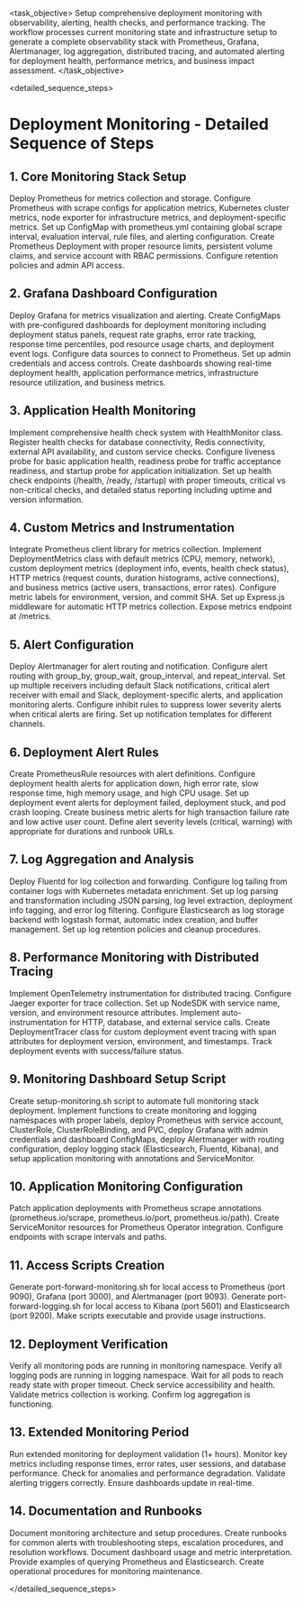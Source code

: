 <task name="Deployment Monitoring and Observability">

<task_objective>
Setup comprehensive deployment monitoring with observability, alerting, health checks, and performance tracking. The workflow processes current monitoring state and infrastructure setup to generate a complete observability stack with Prometheus, Grafana, Alertmanager, log aggregation, distributed tracing, and automated alerting for deployment health, performance metrics, and business impact assessment.
</task_objective>

<detailed_sequence_steps>
# Deployment Monitoring - Detailed Sequence of Steps

## 1. Core Monitoring Stack Setup

Deploy Prometheus for metrics collection and storage. Configure Prometheus with scrape configs for application metrics, Kubernetes cluster metrics, node exporter for infrastructure metrics, and deployment-specific metrics. Set up ConfigMap with prometheus.yml containing global scrape interval, evaluation interval, rule files, and alerting configuration. Create Prometheus Deployment with proper resource limits, persistent volume claims, and service account with RBAC permissions. Configure retention policies and admin API access.

## 2. Grafana Dashboard Configuration

Deploy Grafana for metrics visualization and alerting. Create ConfigMaps with pre-configured dashboards for deployment monitoring including deployment status panels, request rate graphs, error rate tracking, response time percentiles, pod resource usage charts, and deployment event logs. Configure data sources to connect to Prometheus. Set up admin credentials and access controls. Create dashboards showing real-time deployment health, application performance metrics, infrastructure resource utilization, and business metrics.

## 3. Application Health Monitoring

Implement comprehensive health check system with HealthMonitor class. Register health checks for database connectivity, Redis connectivity, external API availability, and custom service checks. Configure liveness probe for basic application health, readiness probe for traffic acceptance readiness, and startup probe for application initialization. Set up health check endpoints (/health, /ready, /startup) with proper timeouts, critical vs non-critical checks, and detailed status reporting including uptime and version information.

## 4. Custom Metrics and Instrumentation

Integrate Prometheus client library for metrics collection. Implement DeploymentMetrics class with default metrics (CPU, memory, network), custom deployment metrics (deployment info, events, health check status), HTTP metrics (request counts, duration histograms, active connections), and business metrics (active users, transactions, error rates). Configure metric labels for environment, version, and commit SHA. Set up Express.js middleware for automatic HTTP metrics collection. Expose metrics endpoint at /metrics.

## 5. Alert Configuration

Deploy Alertmanager for alert routing and notification. Configure alert routing with group_by, group_wait, group_interval, and repeat_interval. Set up multiple receivers including default Slack notifications, critical alert receiver with email and Slack, deployment-specific alerts, and application monitoring alerts. Configure inhibit rules to suppress lower severity alerts when critical alerts are firing. Set up notification templates for different channels.

## 6. Deployment Alert Rules

Create PrometheusRule resources with alert definitions. Configure deployment health alerts for application down, high error rate, slow response time, high memory usage, and high CPU usage. Set up deployment event alerts for deployment failed, deployment stuck, and pod crash looping. Create business metric alerts for high transaction failure rate and low active user count. Define alert severity levels (critical, warning) with appropriate for durations and runbook URLs.

## 7. Log Aggregation and Analysis

Deploy Fluentd for log collection and forwarding. Configure log tailing from container logs with Kubernetes metadata enrichment. Set up log parsing and transformation including JSON parsing, log level extraction, deployment info tagging, and error log filtering. Configure Elasticsearch as log storage backend with logstash format, automatic index creation, and buffer management. Set up log retention policies and cleanup procedures.

## 8. Performance Monitoring with Distributed Tracing

Implement OpenTelemetry instrumentation for distributed tracing. Configure Jaeger exporter for trace collection. Set up NodeSDK with service name, version, and environment resource attributes. Implement auto-instrumentation for HTTP, database, and external service calls. Create DeploymentTracer class for custom deployment event tracing with span attributes for deployment version, environment, and timestamps. Track deployment events with success/failure status.

## 9. Monitoring Dashboard Setup Script

Create setup-monitoring.sh script to automate full monitoring stack deployment. Implement functions to create monitoring and logging namespaces with proper labels, deploy Prometheus with service account, ClusterRole, ClusterRoleBinding, and PVC, deploy Grafana with admin credentials and dashboard ConfigMaps, deploy Alertmanager with routing configuration, deploy logging stack (Elasticsearch, Fluentd, Kibana), and setup application monitoring with annotations and ServiceMonitor.

## 10. Application Monitoring Configuration

Patch application deployments with Prometheus scrape annotations (prometheus.io/scrape, prometheus.io/port, prometheus.io/path). Create ServiceMonitor resources for Prometheus Operator integration. Configure endpoints with scrape intervals and paths.

## 11. Access Scripts Creation

Generate port-forward-monitoring.sh for local access to Prometheus (port 9090), Grafana (port 3000), and Alertmanager (port 9093). Generate port-forward-logging.sh for local access to Kibana (port 5601) and Elasticsearch (port 9200). Make scripts executable and provide usage instructions.

## 12. Deployment Verification

Verify all monitoring pods are running in monitoring namespace. Verify all logging pods are running in logging namespace. Wait for all pods to reach ready state with proper timeout. Check service accessibility and health. Validate metrics collection is working. Confirm log aggregation is functioning.

## 13. Extended Monitoring Period

Run extended monitoring for deployment validation (1+ hours). Monitor key metrics including response times, error rates, user sessions, and database performance. Check for anomalies and performance degradation. Validate alerting triggers correctly. Ensure dashboards update in real-time.

## 14. Documentation and Runbooks

Document monitoring architecture and setup procedures. Create runbooks for common alerts with troubleshooting steps, escalation procedures, and resolution workflows. Document dashboard usage and metric interpretation. Provide examples of querying Prometheus and Elasticsearch. Create operational procedures for monitoring maintenance.

</detailed_sequence_steps>

</task>
